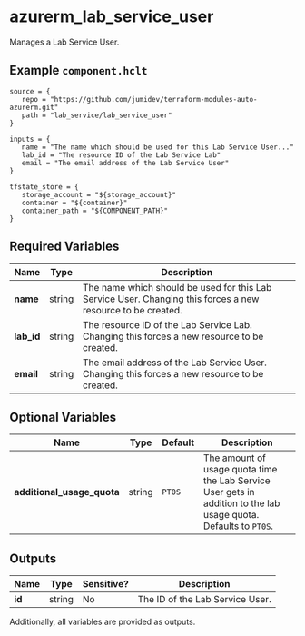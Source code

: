 # azurerm_lab_service_user

Manages a Lab Service User.

## Example `component.hclt`

```hcl
source = {
   repo = "https://github.com/jumidev/terraform-modules-auto-azurerm.git"   
   path = "lab_service/lab_service_user"   
}

inputs = {
   name = "The name which should be used for this Lab Service User..."   
   lab_id = "The resource ID of the Lab Service Lab"   
   email = "The email address of the Lab Service User"   
}

tfstate_store = {
   storage_account = "${storage_account}"   
   container = "${container}"   
   container_path = "${COMPONENT_PATH}"   
}

```

## Required Variables

| Name | Type |  Description |
| ---- | --------- |  ----------- |
| **name** | string |  The name which should be used for this Lab Service User. Changing this forces a new resource to be created. | 
| **lab_id** | string |  The resource ID of the Lab Service Lab. Changing this forces a new resource to be created. | 
| **email** | string |  The email address of the Lab Service User. Changing this forces a new resource to be created. | 

## Optional Variables

| Name | Type |  Default  |  Description |
| ---- | --------- |  ----------- | ----------- |
| **additional_usage_quota** | string |  `PT0S`  |  The amount of usage quota time the Lab Service User gets in addition to the lab usage quota. Defaults to `PT0S`. | 



## Outputs

| Name | Type | Sensitive? | Description |
| ---- | ---- | --------- | --------- |
| **id** | string | No  | The ID of the Lab Service User. | 

Additionally, all variables are provided as outputs.
